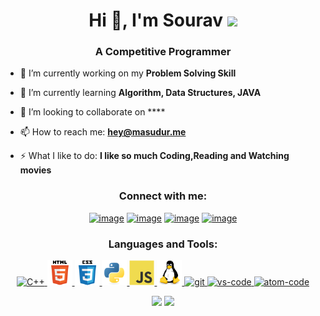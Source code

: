 <h1 align="center">Hi 👋, I'm Sourav <img height="40" src="https://emoji.gg/assets/emoji/7910-yes1.png"></h1>
<h3 align="center">A Competitive Programmer</h3>

- 🔭 I’m currently working on my **Problem Solving Skill**

- 🌱 I’m currently learning **Algorithm, Data Structures, JAVA**

- 👯 I’m looking to collaborate on ****

- 📫 How to reach me: **hey@masudur.me**

- ⚡ What I like to do: **I like so much Coding,Reading and Watching movies**

<h3 align="center">Connect with me:</h3>
<div align="center">

[![image](https://img.shields.io/badge/LinkedIn-0077B5?style=for-the-badge&logo=linkedin&logoColor=white)](https://www.linkedin.com/in/masudursourav/)
[![image](https://img.shields.io/badge/Instagram-E4405F?style=for-the-badge&logo=instagram&logoColor=white)](https://www.instagram.com/masudursourav/)
[![image](https://img.shields.io/badge/Twitter-1DA1F2?style=for-the-badge&logo=twitter&logoColor=white)](https://twitter.com/knowsourav)
[![image](https://img.shields.io/badge/Facebook-0B7CEA?style=for-the-badge&logo=facebook&logoColor=white)](https://www.facebook.com/knowsourav/)
  
</div>

<h3 align="center">Languages and Tools:</h3>

<p align="center"> 
  <a href="https://en.wikipedia.org/wiki/C%2B%2B" target="_blank"> 
   <img alt="C++" src="https://upload.wikimedia.org/wikipedia/commons/thumb/1/18/ISO_C%2B%2B_Logo.svg/256px-ISO_C%2B%2B_Logo.svg.png" width="40" height="40" />
  </a>
  <a href="https://www.w3.org/html/" target="_blank"> 
    <img src="https://raw.githubusercontent.com/devicons/devicon/master/icons/html5/html5-original-wordmark.svg" alt="html5" width="40" height="40"/> 
  </a>
  <a href="https://www.w3schools.com/css/" target="_blank"> 
    <img src="https://raw.githubusercontent.com/devicons/devicon/master/icons/css3/css3-original-wordmark.svg" alt="css3" width="40" height="40"/> 
  </a> 
  <a href="https://www.python.org" target="_blank"> 
    <img src="https://raw.githubusercontent.com/devicons/devicon/master/icons/python/python-original.svg" alt="python" width="40" height="40"/> 
  </a>  
  <a href="https://developer.mozilla.org/en-US/docs/Web/JavaScript" target="_blank"> 
    <img src="https://raw.githubusercontent.com/devicons/devicon/master/icons/javascript/javascript-original.svg" alt="javascript" width="40" height="40"/> 
  </a> 
  <a href="https://www.linux.org/" target="_blank"> 
    <img src="https://raw.githubusercontent.com/devicons/devicon/master/icons/linux/linux-original.svg" alt="linux" width="40" height="40"/> 
  </a> 
  <a href="https://git-scm.com/" target="_blank"> 
    <img src="https://www.vectorlogo.zone/logos/git-scm/git-scm-icon.svg" alt="git" width="40" height="40"/> 
  </a>
  <a href="https://code.visualstudio.com/" target="_blank"> 
    <img src="https://code.visualstudio.com/assets/branding/app-icon.png" alt="vs-code" width="40" height="40"/> 
  </a>
  <a href="https://atom.io/" target="_blank"> 
    <img src="https://upload.wikimedia.org/wikipedia/commons/e/e2/Atom_1.0_icon.png" alt="atom-code" width="40" height="40"/> 
  </a>
</p>

<p align= "center">
  <img height= "150" src="https://github-readme-stats.vercel.app/api?username=masudursourav&theme=react&show_icons=true&include_all_commits=true" />
  <img height= "150" src="https://github-readme-stats.vercel.app/api/top-langs/?username=masudursourav&theme=react&layout=compact" />
</p>

<!---
masudursourav/masudursourav is a ✨ special ✨ repository because its `README.md` (this file) appears on your GitHub profile.
You can click the Preview link to take a look at your changes.
--->
